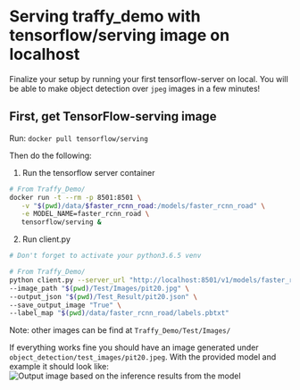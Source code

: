 # Serving traffy_demo with tensorflow/serving image on localhost

Finalize your setup by running your first tensorflow-server on local.
You will be able to make object detection over `jpeg` images in a few minutes!

## First, get TensorFlow-serving image
Run: `docker pull tensorflow/serving`

Then do the following:

1. Run the tensorflow server container
```bash
# From Traffy_Demo/
docker run -t --rm -p 8501:8501 \
   -v "$(pwd)/data/$faster_rcnn_road:/models/faster_rcnn_road" \
   -e MODEL_NAME=faster_rcnn_road \
   tensorflow/serving &
```

2. Run client.py
```bash
# Don't forget to activate your python3.6.5 venv

# From Traffy_Demo/
python client.py --server_url "http://localhost:8501/v1/models/faster_rcnn_road:predict" \
--image_path "$(pwd)/Test/Images/pit20.jpg" \
--output_json "$(pwd)/Test_Result/pit20.json" \
--save_output_image "True" \
--label_map "$(pwd)/data/faster_rcnn_road/labels.pbtxt"
```
Note: other images can be find at `Traffy_Demo/Test/Images/`

If everything works fine you should have an image generated under `object_detection/test_images/pit20.jpeg`.
With the provided model and example it should look like:
![Output image based on the inference results from the model](../assets/out_image1.jpeg) 
